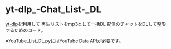 # yt-dlp_-Chat_List-_DL

[yt-dlp](https://github.com/yt-dlp/yt-dlp)を利用して 再生リストをmp3として一括DL 配信のチャットをDLして整形するためのコード。

※YouTube_List_DL.pyにはYouTube Data APIが必要です。

